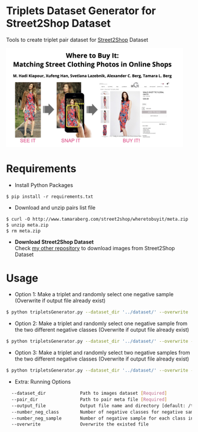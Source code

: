 # Triplets Dataset Generator for Street2Shop Dataset

Tools to create triplet pair dataset for [Street2Shop](http://www.tamaraberg.com/street2shop/) Dataset

<img src="/assets/street2shop.jpg" width="480">

# Requirements

* Install Python Packages
```
$ pip install -r requirements.txt
```

* Download and unzip pairs list file
```
$ curl -O http://www.tamaraberg.com/street2shop/wheretobuyit/meta.zip
$ unzip meta.zip
$ rm meta.zip
```

* **Download Street2Shop Dataset** <br/>
Check [my other repository](https://github.com/fadhilmch/street2shop-download) to download images from Street2Shop Dataset

# Usage


* Option 1: Make a triplet and randomly select one negative sample (Overwrite if output file already exist)

```sh
$ python tripletsGenerator.py --dataset_dir '../dataset/' --overwrite
```

* Option 2: Make a triplet and randomly select one negative sample from the two different negative classes (Overwrite if output file already exist)

```sh
$ python tripletsGenerator.py --dataset_dir '../dataset/' --overwrite --number_neg_class 2 
```

* Option 3: Make a triplet and randomly select two negative samples from the two different negative classes (Overwrite if output file already exist)

```sh
$ python tripletsGenerator.py --dataset_dir '../dataset/' --overwrite --number_neg_class 2 --number_neg_sample 2
```

* Extra: Running Options
```sh
  --dataset_dir             Path to images dataset [Required]
  --pair_dir                Path to pair meta file [Required]
  --output_file             Output file name and directory [default: /triplet_pairs.txt]
  --number_neg_class        Number of negative classes for negative sampling [default: 1]
  --number_neg_sample       Number of negative sample for each class in negative sampling [default:1]
  --overwrite               Overwrite the existed file
```
